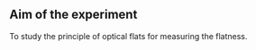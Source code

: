 ## Aim of the experiment

To study the principle of optical flats for measuring the flatness.
                